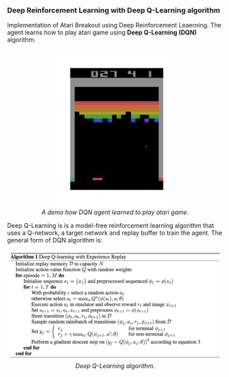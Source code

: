 ### Deep Reinforcement Learning with Deep Q-Learning algorithm 

Implementation of Atari Breakout using Deep Reinforcement Leaerning. The agent learns how to play atari game using **Deep Q-Learning (DQN)** algorithm.

<p align="center">
    <img src="Atari.gif" alt="Figure1" width="280"/>
    <br>
    <em>A demo how DQN agent learned to play atari game.</em>
</p>

Deep Q-Learning is is a model-free reinforcement learning algorithm that uses a Q-network, a target network and replay buffer to train the agent. The general form of DQN algorithm is:

<p align="center">
    <img src="Algorithm.png" alt="Figure2" width="580"/>
    <br>
    <em>Deep Q-Learning algorithm.</em>
</p>

